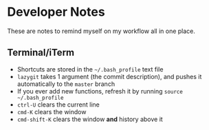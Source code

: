 # Developer Notes

These are notes to remind myself on my workflow all in one place.

## Terminal/iTerm

- Shortcuts are stored in the `~/.bash_profile` text file
- `lazygit` takes 1 argument (the commit description), and pushes it automatically to the `master` branch
- If you ever add new functions, refresh it by running `source ~/.bash_profile`
- `ctrl-U` clears the current line
- `cmd-K` clears the window
- `cmd-shift-K` clears the window **and** history above it

